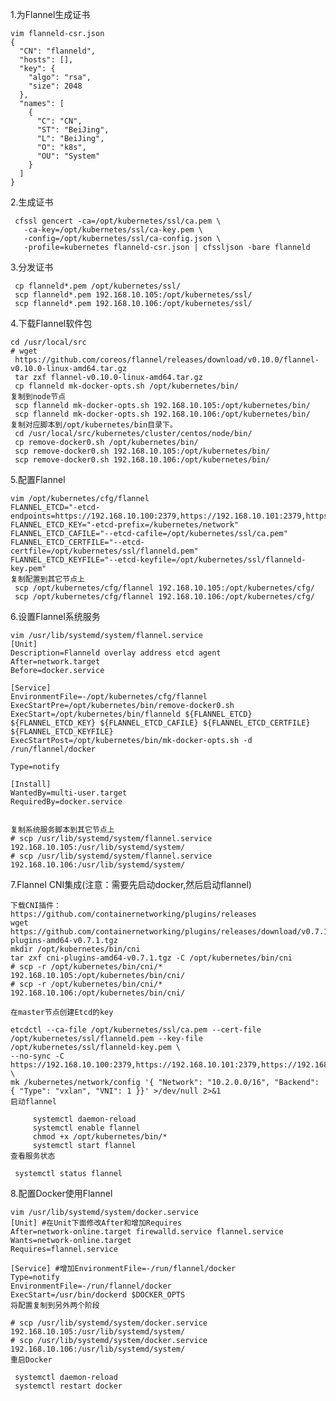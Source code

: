 1.为Flannel生成证书

    vim flanneld-csr.json
    {
      "CN": "flanneld",
      "hosts": [],
      "key": {
        "algo": "rsa",
        "size": 2048
      },
      "names": [
        {
          "C": "CN",
          "ST": "BeiJing",
          "L": "BeiJing",
          "O": "k8s",
          "OU": "System"
        }
      ]
    }
2.生成证书

     cfssl gencert -ca=/opt/kubernetes/ssl/ca.pem \
       -ca-key=/opt/kubernetes/ssl/ca-key.pem \
       -config=/opt/kubernetes/ssl/ca-config.json \
       -profile=kubernetes flanneld-csr.json | cfssljson -bare flanneld
3.分发证书

     cp flanneld*.pem /opt/kubernetes/ssl/
     scp flanneld*.pem 192.168.10.105:/opt/kubernetes/ssl/
     scp flanneld*.pem 192.168.10.106:/opt/kubernetes/ssl/
4.下载Flannel软件包

    cd /usr/local/src
    # wget
     https://github.com/coreos/flannel/releases/download/v0.10.0/flannel-v0.10.0-linux-amd64.tar.gz
     tar zxf flannel-v0.10.0-linux-amd64.tar.gz
     cp flanneld mk-docker-opts.sh /opt/kubernetes/bin/
    复制到node节点
     scp flanneld mk-docker-opts.sh 192.168.10.105:/opt/kubernetes/bin/
     scp flanneld mk-docker-opts.sh 192.168.10.106:/opt/kubernetes/bin/
    复制对应脚本到/opt/kubernetes/bin目录下。
     cd /usr/local/src/kubernetes/cluster/centos/node/bin/
     cp remove-docker0.sh /opt/kubernetes/bin/
     scp remove-docker0.sh 192.168.10.105:/opt/kubernetes/bin/
     scp remove-docker0.sh 192.168.10.106:/opt/kubernetes/bin/
5.配置Flannel

    vim /opt/kubernetes/cfg/flannel
    FLANNEL_ETCD="-etcd-endpoints=https://192.168.10.100:2379,https://192.168.10.101:2379,https://192.168.10.102:2379"
    FLANNEL_ETCD_KEY="-etcd-prefix=/kubernetes/network"
    FLANNEL_ETCD_CAFILE="--etcd-cafile=/opt/kubernetes/ssl/ca.pem"
    FLANNEL_ETCD_CERTFILE="--etcd-certfile=/opt/kubernetes/ssl/flanneld.pem"
    FLANNEL_ETCD_KEYFILE="--etcd-keyfile=/opt/kubernetes/ssl/flanneld-key.pem"
    复制配置到其它节点上
     scp /opt/kubernetes/cfg/flannel 192.168.10.105:/opt/kubernetes/cfg/
     scp /opt/kubernetes/cfg/flannel 192.168.10.106:/opt/kubernetes/cfg/
6.设置Flannel系统服务

    vim /usr/lib/systemd/system/flannel.service
    [Unit]
    Description=Flanneld overlay address etcd agent
    After=network.target
    Before=docker.service

    [Service]
    EnvironmentFile=-/opt/kubernetes/cfg/flannel
    ExecStartPre=/opt/kubernetes/bin/remove-docker0.sh
    ExecStart=/opt/kubernetes/bin/flanneld ${FLANNEL_ETCD} ${FLANNEL_ETCD_KEY} ${FLANNEL_ETCD_CAFILE} ${FLANNEL_ETCD_CERTFILE} ${FLANNEL_ETCD_KEYFILE}
    ExecStartPost=/opt/kubernetes/bin/mk-docker-opts.sh -d /run/flannel/docker

    Type=notify

    [Install]
    WantedBy=multi-user.target
    RequiredBy=docker.service


    复制系统服务脚本到其它节点上
    # scp /usr/lib/systemd/system/flannel.service 192.168.10.105:/usr/lib/systemd/system/
    # scp /usr/lib/systemd/system/flannel.service 192.168.10.106:/usr/lib/systemd/system/
7.Flannel CNI集成(注意：需要先启动docker,然后启动flannel)

    下载CNI插件：
    https://github.com/containernetworking/plugins/releases
    wget https://github.com/containernetworking/plugins/releases/download/v0.7.1/cni-plugins-amd64-v0.7.1.tgz
    mkdir /opt/kubernetes/bin/cni
    tar zxf cni-plugins-amd64-v0.7.1.tgz -C /opt/kubernetes/bin/cni
    # scp -r /opt/kubernetes/bin/cni/* 192.168.10.105:/opt/kubernetes/bin/cni/
    # scp -r /opt/kubernetes/bin/cni/* 192.168.10.106:/opt/kubernetes/bin/cni/

    在master节点创建Etcd的key

    etcdctl --ca-file /opt/kubernetes/ssl/ca.pem --cert-file /opt/kubernetes/ssl/flanneld.pem --key-file /opt/kubernetes/ssl/flanneld-key.pem \
    --no-sync -C https://192.168.10.100:2379,https://192.168.10.101:2379,https://192.168.10.102:2379 \
    mk /kubernetes/network/config '{ "Network": "10.2.0.0/16", "Backend": { "Type": "vxlan", "VNI": 1 }}' >/dev/null 2>&1
    启动flannel

         systemctl daemon-reload
         systemctl enable flannel
         chmod +x /opt/kubernetes/bin/*
         systemctl start flannel
    查看服务状态

     systemctl status flannel

8.配置Docker使用Flannel

    vim /usr/lib/systemd/system/docker.service
    [Unit] #在Unit下面修改After和增加Requires
    After=network-online.target firewalld.service flannel.service
    Wants=network-online.target
    Requires=flannel.service

    [Service] #增加EnvironmentFile=-/run/flannel/docker
    Type=notify
    EnvironmentFile=-/run/flannel/docker
    ExecStart=/usr/bin/dockerd $DOCKER_OPTS
    将配置复制到另外两个阶段

    # scp /usr/lib/systemd/system/docker.service 192.168.10.105:/usr/lib/systemd/system/
    # scp /usr/lib/systemd/system/docker.service 192.168.10.106:/usr/lib/systemd/system/
    重启Docker

     systemctl daemon-reload
     systemctl restart docker
